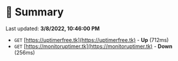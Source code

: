 # 📖 Summary
Last updated: **3/8/2022, 10:46:00 PM**

- `GET` [https://uptimerfree.tk](https://uptimerfree.tk) - **Up** (712ms)
- `GET` [https://monitoruptimer.tk](https://monitoruptimer.tk) - **Down** (256ms)
